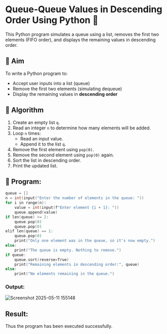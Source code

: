 # Queue-Queue Values in Descending Order Using Python 🧮

This Python program simulates a queue using a list, removes the first two elements (FIFO order), and displays the remaining values in descending order.

## 🎯 Aim

To write a Python program to:
- Accept user inputs into a list (queue)
- Remove the first two elements (simulating dequeue)
- Display the remaining values in **descending order**

## 🧠 Algorithm

1. Create an empty list `q`.
2. Read an integer `n` to determine how many elements will be added.
3. Loop `n` times:
   - Read an input value.
   - Append it to the list `q`.
4. Remove the first element using `pop(0)`.
5. Remove the second element using `pop(0)` again.
6. Sort the list in descending order.
7. Print the updated list.

## 🧪 Program: 
~~~c
queue = []
n = int(input("Enter the number of elements in the queue: "))
for i in range(n):
    value = int(input(f"Enter element {i + 1}: "))
    queue.append(value)
if len(queue) >= 2:
    queue.pop(0)
    queue.pop(0)
elif len(queue) == 1:
    queue.pop(0)
    print("Only one element was in the queue, so it's now empty.")
else:
    print("The queue is empty. Nothing to remove.")
if queue:
    queue.sort(reverse=True)
    print("Remaining elements in descending order:", queue)
else:
    print("No elements remaining in the queue.")
~~~

### Output:
![Screenshot 2025-05-11 155148](https://github.com/user-attachments/assets/7f245c84-d125-4356-a0e0-7c1301bde878)


## Result:
Thus the program has been executed successfully.

